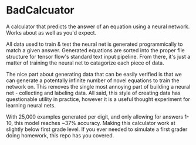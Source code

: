 # BadCalcuator
A calculator that predicts the answer of an equation using a neural network. Works about as well as you'd expect.

All data used to train & test the neural net is generated programmically to match a given answer. Generated equations are sorted into the proper file structure for tensor flow's standard text input pipeline. From there, it's just a matter of training the neural net to catagorize each piece of data. 

The nice part about generating data that can be easily verified is that we can generate a potentally infinite number of novel equations to train the network on. This removes the single most annoying part of building a neural net - collecting and labeling data. All said, this style of creating data has questionable utility in practice, however it is a useful thought experiment for learning neural nets.

With 25,000 examples generated per digit, and only allowing for answers 1-10, this model reaches ~37% accuracy. Making this calculator work at slightly below first grade level. If you ever needed to simulate a first grader doing homework, this repo has you covered.
